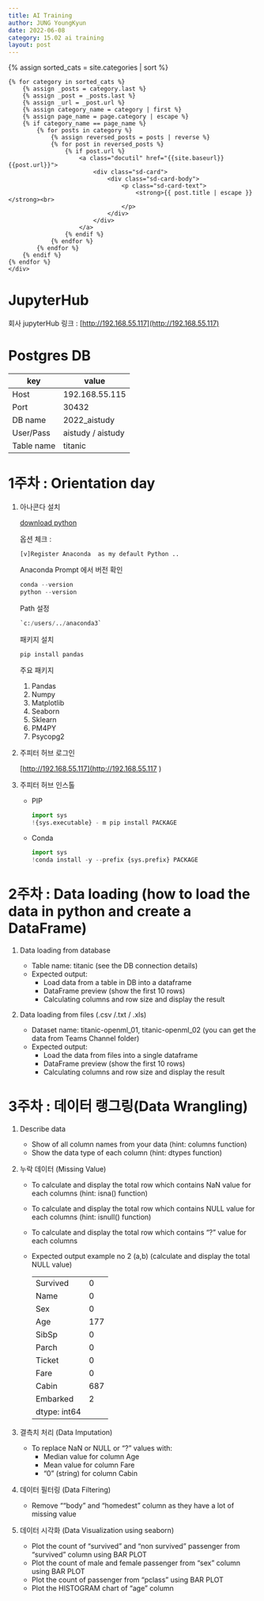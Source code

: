 ```yaml
---
title: AI Training
author: JUNG YoungKyun
date: 2022-06-08
category: 15.02 ai training
layout: post
---
```


<div class="sd-container-fluid ">
    <div class="docutils">
    {% assign sorted_cats = site.categories | sort %}

    {% for category in sorted_cats %}
        {% assign _posts = category.last %}
        {% assign _post = _posts.last %}
        {% assign _url = _post.url %}
        {% assign category_name = category | first %}
        {% assign page_name = page.category | escape %}
        {% if category_name == page_name %}
            {% for posts in category %}
                {% assign reversed_posts = posts | reverse %}
                {% for post in reversed_posts %}
                    {% if post.url %}
                        <a class="docutil" href="{{site.baseurl}}{{post.url}}">
                            <div class="sd-card">
                                <div class="sd-card-body">
                                    <p class="sd-card-text">
                                        <strong>{{ post.title | escape }}</strong><br>
                                    </p>
                                </div>
                            </div>
                        </a>
                    {% endif %}
                {% endfor %}
            {% endfor %}
        {% endif %}
    {% endfor %}
    </div>
</div>

# JupyterHub

회사 jupyterHub 링크 : [http://192.168.55.117](http://192.168.55.117)

# Postgres DB

|key|value|
|---|---|
|Host|192.168.55.115|
|Port|30432|
|DB name|2022_aistudy|
|User/Pass|aistudy / aistudy|
|Table name|titanic|

# 1주차 : Orientation day
1. 아나콘다 설치

    [download python](https://www.anaconda.com/products/individual)
    
    옵션 체크 :
    ```
    [v]Register Anaconda  as my default Python ..
    ```
    
    Anaconda Prompt 에서 버전 확인
    ```python
    conda --version
    python --version 
    ```
   
    Path 설정
    ```python
    `c:/users/../anaconda3`
    ```

    패키지 설치
    ```python
    pip install pandas
    ```

    주요 패키지
    1. Pandas
    2. Numpy
    3. Matplotlib
    4. Seaborn
    5. Sklearn
    6. PM4PY
    7. Psycopg2
    
2. 주피터 허브 로그인

    [http://192.168.55.117](http://192.168.55.117 )

3. 주피터 허브 인스톨
    - PIP
        ```python
        import sys
        !{sys.executable} - m pip install PACKAGE
        ```
    - Conda
        ```python
        import sys
        !conda install -y --prefix {sys.prefix} PACKAGE
        ```

# 2주차 : Data loading (how to load the data in python and create a DataFrame)
1. Data loading from database
    - Table name: titanic (see the DB connection details)
    - Expected output:
        - Load data from a table in DB into a dataframe
        - DataFrame preview (show the first 10 rows)
        - Calculating columns and row size and display the result

2. Data loading from files (.csv /.txt / .xls)
    - Dataset name: titanic-openml_01, titanic-openml_02 (you can get the data from Teams Channel folder)
    - Expected output: 
        - Load the data from files into a single dataframe
        - DataFrame preview (show the first 10 rows)
        - Calculating columns and row size and display the result

# 3주차 : 데이터 랭그링(Data Wrangling)
1. Describe data
    - Show of all column names from your data (hint: columns function)
    - Show the data type of each column (hint: dtypes function)

2. 누락 데이터 (Missing Value)
    - To calculate and display the total row which contains NaN value for each columns (hint: isna() function)
    - To calculate and display the total row which contains NULL value for each columns (hint: isnull() function)
    - To calculate and display the total row which contains “?” value for each columns
    - Expected output example no 2 (a,b) (calculate and display the total NULL value)

        | | |
        |---|---|
        |Survived|0|
        |Name|0|
        |Sex|0|
        |Age|177|
        |SibSp|0|
        |Parch|0|
        |Ticket|0|
        |Fare|0|
        |Cabin|687|
        |Embarked|2|
        |dtype: int64| |

3. 결측치 처리 (Data Imputation) 
    - To replace NaN or NULL or “?” values with:
        - Median value for column Age
        - Mean value for column Fare
        - “0” (string) for column Cabin

4. 데이터 필터링 (Data Filtering)
    - Remove ““body” and “homedest” column as they have a lot of missing value

5. 데이터 시각화 (Data Visualization using seaborn)
    - Plot the count of “survived” and “non survived” passenger from “survived” column using BAR PLOT
    - Plot the count of male and female passenger from “sex” column using BAR PLOT
    - Plot the count of passenger from “pclass” using BAR PLOT
    - Plot the HISTOGRAM chart of “age” column
